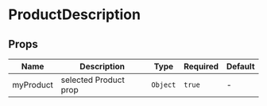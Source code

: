 # ProductDescription

## Props

<!-- @vuese:ProductDescription:props:start -->
|Name|Description|Type|Required|Default|
|---|---|---|---|---|
|myProduct|selected Product prop|`Object`|`true`|-|

<!-- @vuese:ProductDescription:props:end -->


